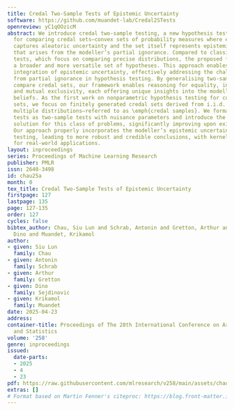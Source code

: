```yaml
---
title: Credal Two-Sample Tests of Epistemic Uncertainty
software: https://github.com/muandet-lab/Credal2STests
openreview: yC1qOOzicM
abstract: We introduce credal two-sample testing, a new hypothesis testing framework
  for comparing credal sets—convex sets of probability measures where each element
  captures aleatoric uncertainty and the set itself represents epistemic uncertainty
  that arises from the modeller’s partial ignorance. Compared to classical two-sample
  tests, which focus on comparing precise distributions, the proposed framework provides
  a broader and more versatile set of hypotheses. This approach enables the direct
  integration of epistemic uncertainty, effectively addressing the challenges arising
  from partial ignorance in hypothesis testing. By generalising two-sample test to
  compare credal sets, our framework enables reasoning for equality, inclusion, intersection,
  and mutual exclusivity, each offering unique insights into the modeller’s epistemic
  beliefs. As the first work on nonparametric hypothesis testing for comparing credal
  sets, we focus on finitely generated credal sets derived from i.i.d. samples from
  multiple distributions—referred to as \emph{credal samples}. We formalise these
  tests as two-sample tests with nuisance parameters and introduce the first permutation-based
  solution for this class of problems, significantly improving upon existing methods.
  Our approach properly incorporates the modeller’s epistemic uncertainty into hypothesis
  testing, leading to more robust and credible conclusions, with kernel-based implementations
  for real-world applications.
layout: inproceedings
series: Proceedings of Machine Learning Research
publisher: PMLR
issn: 2640-3498
id: chau25a
month: 0
tex_title: Credal Two-Sample Tests of Epistemic Uncertainty
firstpage: 127
lastpage: 135
page: 127-135
order: 127
cycles: false
bibtex_author: Chau, Siu Lun and Schrab, Antonin and Gretton, Arthur and Sejdinovic,
  Dino and Muandet, Krikamol
author:
- given: Siu Lun
  family: Chau
- given: Antonin
  family: Schrab
- given: Arthur
  family: Gretton
- given: Dino
  family: Sejdinovic
- given: Krikamol
  family: Muandet
date: 2025-04-23
address:
container-title: Proceedings of The 28th International Conference on Artificial Intelligence
  and Statistics
volume: '258'
genre: inproceedings
issued:
  date-parts:
  - 2025
  - 4
  - 23
pdf: https://raw.githubusercontent.com/mlresearch/v258/main/assets/chau25a/chau25a.pdf
extras: []
# Format based on Martin Fenner's citeproc: https://blog.front-matter.io/posts/citeproc-yaml-for-bibliographies/
---
```

